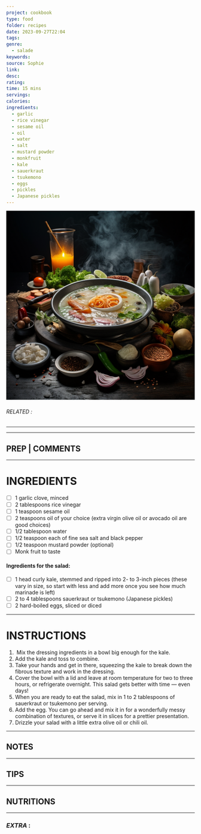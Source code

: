 ```yaml
---
project: cookbook
type: food
folder: recipes
date: 2023-09-27T22:04
tags: 
genre:
  - salade
keywords: 
source: Sophie
link: 
desc: 
rating: 
time: 15 mins
servings: 
calories: 
ingredients:
  - garlic
  - rice vinegar
  - sesame oil
  - oil
  - water
  - salt
  - mustard powder
  - monkfruit
  - kale
  - sauerkraut
  - tsukemono
  - eggs
  - pickles
  - Japanese pickles
---
```


![IMAGE](_default.png)

###### *RELATED* : 
---


---
## PREP | COMMENTS



---
# INGREDIENTS

- [ ] 1 garlic clove, minced
- [ ] 2 tablespoons rice vinegar
- [ ] 1 teaspoon sesame oil
- [ ] 2 teaspoons oil of your choice (extra virgin olive oil or avocado oil are good choices)
- [ ] 1/2 tablespoon water
- [ ] 1/2 teaspoon each of fine sea salt and black pepper
- [ ] 1/2 teaspoon mustard powder (optional)
- [ ] Monk fruit to taste

#### Ingredients for the salad:

- [ ] 1 head curly kale, stemmed and ripped into 2- to 3-inch pieces (these vary in size, so start with less and add more once you see how much marinade is left)
- [ ] 2 to 4 tablespoons sauerkraut or tsukemono (Japanese pickles)
- [ ] 2 hard-boiled eggs, sliced or diced

---
# INSTRUCTIONS

1.  Mix the dressing ingredients in a bowl big enough for the kale.
2. Add the kale and toss to combine.
3. Take your hands and get in there, squeezing the kale to break down the fibrous texture and work in the dressing.
4. Cover the bowl with a lid and leave at room temperature for two to three hours, or refrigerate overnight. This salad gets better with time — even days!
5. When you are ready to eat the salad, mix in 1 to 2 tablespoons of sauerkraut or tsukemono per serving.
6. Add the egg. You can go ahead and mix it in for a wonderfully messy combination of textures, or serve it in slices for a prettier presentation.
7. Drizzle your salad with a little extra olive oil or chili oil.

---
## NOTES



---
## TIPS



---
## NUTRITIONS



---
### *EXTRA* :



